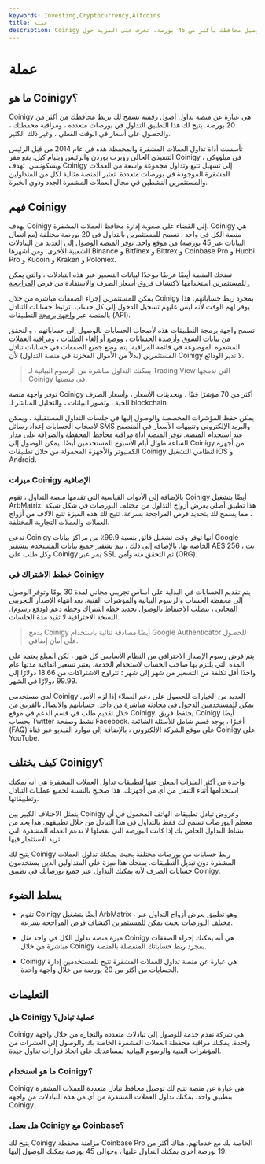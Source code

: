 ```yaml
---
keywords: Investing,Cryptocurrency,Altcoins
title: عملة
description: Coinigy هي عبارة عن منصة تداول متعددة العملات المشفرة. يمكنك توصيل محافظك بأكثر من 45 بورصة. تعرف على المزيد حول Coinigy وكيف يعمل.
---
```


# عملة
## ما هو Coinigy؟

Coinigy هي عبارة عن منصة تداول أصول رقمية تسمح لك بربط محافظك من أكثر من 20 بورصة. يتيح لك هذا التطبيق التداول في بورصات متعددة ، ومراقبة محفظتك ، والحصول على أسعار في الوقت الفعلي ، وغير ذلك الكثير.

تأسست أداة تداول العملات المشفرة والمحفظة هذه في عام 2014 من قبل الرئيس التنفيذي الحالي روبرت بوردن والرئيس ويليام كيل. يقع مقر Coinigy في ميلووكي ، ويسكونسن. تهدف Coinigy إلى تسهيل تتبع وتداول مجموعة واسعة من العملات المشفرة الموجودة في بورصات متعددة. تعتبر المنصة مثالية لكل من المتداولين والمستثمرين النشطين في مجال العملات المشفرة الجدد وذوي الخبرة.

## فهم Coinigy

يهدف Coinigy إلى القضاء على صعوبة إدارة محافظ العملات المشفرة. Coinigy هي منصة الكل في واحد ، تسمح للمستثمرين بالتداول في 20 بورصة مختلفة (مع اتصال البيانات عبر 45 بورصة) من موقع واحد. توفر المنصة الوصول إلى العديد من التبادلات الشعبية الأخرى. ومن أشهرها Binance و Bitfinex و Bittrex و Coinbase Pro و Huobi Pro و Kucoin و Kraken و Poloniex.

تمنحك المنصة أيضًا عرضًا موحدًا لبيانات التسعير عبر هذه التبادلات ، والتي يمكن للمستثمرين استخدامها لاكتشاف فروق أسعار الصرف والاستفادة من فرص [المراجحة .](/arbitrage)

يمكن للمستثمرين إجراء الصفقات مباشرة من خلال Coinigy بمجرد ربط حساباتهم. هذا يوفر لهم الوقت لأنه ليس عليهم تسجيل الدخول إلى كل حساب. ترتبط حسابات التبادل بالمنصة عبر [واجهة برمجة](/application-programming-interface) التطبيقات (API).

تسمح واجهة برمجة التطبيقات هذه لأصحاب الحسابات بالوصول إلى حساباتهم ، والتحقق من بيانات السوق وأرصدة الحسابات ، ووضع أو إلغاء الطلبات ، ومراقبة العملات المشفرة الموضوعة في قائمة المراقبة. يتم وضع جميع الصفقات في حسابات تبادل المستثمرين (بدلاً من الأموال المخزنة في منصة التداول) لأن Coinigy لا تدير الودائع.

> يمكنك التداول مباشرة من الرسوم البيانية لـ Trading View التي تدمجها Coinigy في منصتها.

>

توفر واجهة منصة Coinigy أكثر من 70 مؤشرًا فنيًا ، وتحديثات الأسعار ، وأسعار الصرف الحية ، وتصور البيانات ، والتحليل المباشر لـ blockchain.

يمكن حفظ المؤشرات المخصصة والوصول إليها في جلسات التداول المستقبلية ، ويمكن لأصحاب الحسابات إعداد رسائل SMS والبريد الإلكتروني وتنبيهات الأسعار في المتصفح عند استخدام المنصة. توفر المنصة أداة مراقبة محافظ المحفظة والصرافة على مدار الساعة طوال أيام الأسبوع للمستخدمين أيضًا. يمكن الوصول إلى Coinigy من أجهزة الكمبيوتر والأجهزة المحمولة من خلال تطبيقات Coinigy لنظامي التشغيل iOS و Android.

### ميزات Coinigy الإضافية

بالإضافة إلى الأدوات القياسية التي تقدمها منصة التداول ، تقوم Coinigy أيضًا بتشغيل ArbMatrix. هذا تطبيق أصلي يعرض أزواج التداول من مختلف البورصات في شكل شبكة ، مما يسمح لك بتحديد فرص المراجحة بسرعة. تتيح لك هذه الميزة تتبع الآلاف من أزواج العملات والعملات التجارية المختلفة.

تدعي Coinigy أنها توفر وقت تشغيل فائق بنسبة 99.9٪ من مراكز بيانات Google الخاصة بها. بالإضافة إلى ذلك ، يتم تشفير جميع بيانات المستخدم بتشفير AES 256 بت ، وكل طلب على Coinigy يمر عبر SSL تم التحقق منه وآمن (ORG).

### خطط الاشتراك في Coinigy

يتم تقديم الحسابات في البداية على أساس تجريبي مجاني لمدة 30 يومًا وتوفر الوصول إلى محفظة الحساب والرسوم البيانية والمؤشرات الفنية. بعد انتهاء الإصدار التجريبي المجاني ، يتطلب الاحتفاظ بالوصول تحديد خطة اشتراك وخطة دعم (ودفع رسوم). النسخة الاحترافية لا تقيد مدة الجلسات.

> يدمج Coinigy أيضًا مصادقة ثنائية باستخدام Google Authenticator للحصول على أمان إضافي.

>

يتم فرض رسوم الإصدار الاحترافي من النظام الأساسي كل شهر ، لكن المبلغ يعتمد على المدة التي يلتزم بها صاحب الحساب لاستخدام الخدمة. يعتبر تسعير اتفاقية مدتها عام واحدًا أقل تكلفة من التسعير من شهر إلى شهر ؛ تتراوح الاشتراكات من 18.66 دولارًا إلى 99.99 دولارًا في الشهر.

لدى مستخدمي Coinigy العديد من الخيارات للحصول على دعم العملاء إذا لزم الأمر. يمكن للمستخدمين الدخول في محادثة مباشرة من داخل حساباتهم والاتصال بالفريق من خلال تقديم طلب في قسم الدعم في موقع Coinigy. يحتفظ فريق Coinigy أيضًا بحساب Twitter نشط وصفحة Facebook. أخيرًا ، يوجد قسم شامل للأسئلة الشائعة (FAQ) على موقع الشركة الإلكتروني ، بالإضافة إلى موارد الفيديو عبر قناة Coinigy على YouTube.

## كيف يختلف Coinigy؟

واحدة من أكثر الميزات المعلن عنها لتطبيقات تداول العملات المشفرة هي أنه يمكنك استخدامها أثناء التنقل من أي من أجهزتك. هذا صحيح بالنسبة لجميع عمليات التبادل وتطبيقاتها.

يتمثل الاختلاف الكبير بين Coinigy وعروض تبادل تطبيقات الهاتف المحمول في أن معظم البورصات تسمح لك فقط بالتداول في هذا التبادل من خلال تطبيقهم. هذا يحد من نشاط التداول الخاص بك إذا كانت البورصة التي تفضلها لا تدعم العملة المشفرة التي تريد الاستثمار فيها.

يتيح لك Coinigy ربط حسابات من بورصات مختلفة بحيث يمكنك تداول العملات المشفرة دون تبديل التطبيقات. يمنحك هذا ميزة على المتداولين الذين يستخدمون حسابات الصرف لأنه يمكنك التداول عبر جميع بورصاتك في تطبيق Coinigy.

## يسلط الضوء

- تقوم Coinigy أيضًا بتشغيل ArbMatrix ، وهو تطبيق يعرض أزواج التداول عبر مختلف البورصات بحيث يمكن للمستثمرين اكتشاف فرص المراجحة بسرعة.

- ميزة منصة تداول الكل في واحد مثل Coinigy هي أنه يمكنك إجراء الصفقات مباشرة من خلال Coinigy بمجرد ربط حساباتك المنفصلة بالمنصة.

- Coinigy هي عبارة عن منصة تداول للعملات المشفرة تتيح للمستخدمين إدارة الحسابات من أكثر من 20 بورصة من خلال واجهة واحدة.

## التعليمات

### هل Coinigy عملية تبادل؟

Coinigy هي شركة تقدم خدمة للوصول إلى تبادلات متعددة والتجارة من خلال واجهة واحدة. يمكنك مراقبة محفظة العملات المشفرة الخاصة بك والوصول إلى العشرات من المؤشرات الفنية والرسوم البيانية لمساعدتك على اتخاذ قرارات تداول جيدة.

### ما هو استخدام Coinigy؟

Coinigy هي عبارة عن منصة تتيح لك توصيل محافظ تبادل متعددة للعملات المشفرة بتطبيق واحد. يمكنك تداول العملات المشفرة من أي من هذه التبادلات من واجهة Coinigy.

### هل يعمل Coinigy مع Coinbase؟

يتيح لك Coinigy مزامنة محفظة Coinbase Pro الخاصة بك مع خدماتهم. هناك أكثر من 19 بورصة أخرى يمكنك التداول عليها ، وحوالي 45 بورصة يمكنك الوصول إليها.

